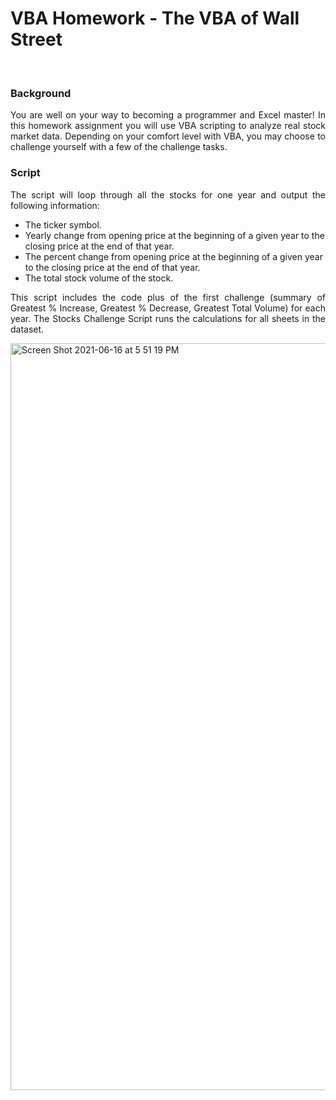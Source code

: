 <h1>VBA Homework - The VBA of Wall Street</h1>
<br>
<h3>Background</h3>
<p align="justify">You are well on your way to becoming a programmer and Excel master! In this homework assignment you will use VBA scripting to analyze real stock market data. Depending on your comfort level with VBA, you may choose to challenge yourself with a few of the challenge tasks.</p>

<h3>Script</h3>
<p align="justify"> The script will loop through all the stocks for one year and output the following information:
<ul>
<li>The ticker symbol.</li>
<li>Yearly change from opening price at the beginning of a given year to the closing price at the end of that year.</li>
<li>The percent change from opening price at the beginning of a given year to the closing price at the end of that year.</li>
<li>The total stock volume of the stock.</li>
</p>
</ul>
<p align="justify">This script includes the code plus of the first challenge (summary of Greatest % Increase, Greatest % Decrease, Greatest Total Volume) for each year. The Stocks Challenge Script runs the calculations for all sheets in the dataset.</p>

<img width="1195" alt="Screen Shot 2021-06-16 at 5 51 19 PM" src="https://user-images.githubusercontent.com/77529968/122304822-787be300-cecb-11eb-9d5a-3b3892fd8303.png">

